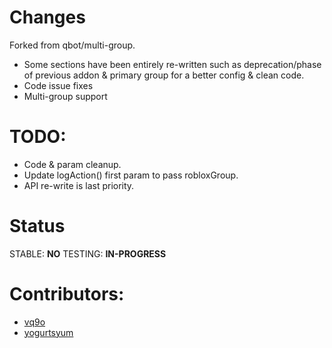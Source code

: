 # Changes
Forked from qbot/multi-group.

* Some sections have been entirely re-written such as deprecation/phase of previous addon & primary group for a better config & clean code.
* Code issue fixes
* Multi-group support

# TODO:
* Code & param cleanup.
* Update logAction() first param to pass robloxGroup.
* API re-write is last priority.

# Status
STABLE: **NO**
TESTING: **IN-PROGRESS**

# Contributors:
* [vq9o](https://github.com/vq9o)
* [yogurtsyum](https://github.com/yogurtsyum) 